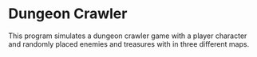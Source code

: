 # Dungeon Crawler
This program simulates a dungeon crawler game with a player character and randomly placed enemies and treasures with in three different maps.
